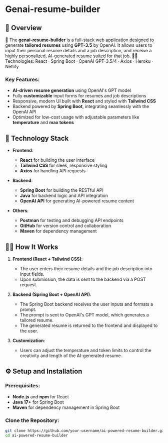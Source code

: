 # Genai-resume-builder

## 📄 Overview

🚀 The **genai-resume-builder** is a full-stack web application designed to generate **tailored resumes** using **GPT-3.5** by OpenAI. It allows users to input their personal resume details and a job description, and receive a highly personalized, AI-generated resume suited for that job.
👨‍💻 Technologies: React · Spring Boot · OpenAI GPT-3.5/4 · Axios · Heroku · Netlify

### Key Features:
- **AI-driven resume generation** using OpenAI's GPT model
- Fully **customizable** input forms for resumes and job descriptions
- Responsive, modern UI built with **React** and styled with **Tailwind CSS**
- Backend powered by **Spring Boot**, integrating seamlessly with the OpenAI API
- Optimized for low-cost usage with adjustable parameters like **temperature** and **max tokens**

## 🚀 Technology Stack

- **Frontend**: 
  - **React** for building the user interface
  - **Tailwind CSS** for sleek, responsive styling
  - **Axios** for handling API requests

- **Backend**:
  - **Spring Boot** for building the RESTful API
  - **Java** for backend logic and API integration
  - **OpenAI API** for generating AI-powered resume content

- **Others**:
  - **Postman** for testing and debugging API endpoints
  - **GitHub** for version control and collaboration
  - **Maven** for dependency management

## 🧑‍💻 How It Works

1. **Frontend (React + Tailwind CSS)**:
   - The user enters their resume details and the job description into input fields.
   - Upon submission, the data is sent to the backend via a POST request.

2. **Backend (Spring Boot + OpenAI API)**:
   - The Spring Boot backend receives the user inputs and formats a prompt.
   - The prompt is sent to OpenAI's GPT model, which generates a tailored resume.
   - The generated resume is returned to the frontend and displayed to the user.

3. **Customization**:
   - Users can adjust the temperature and token limits to control the creativity and length of the AI-generated resume.

## ⚙️ Setup and Installation

### Prerequisites:
- **Node.js** and **npm** for React
- **Java 17+** for Spring Boot
- **Maven** for dependency management in Spring Boot

### Clone the Repository:
```bash
git clone https://github.com/your-username/ai-powered-resume-builder.git
cd ai-powered-resume-builder
